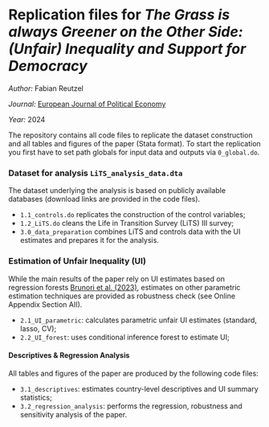 # Replication files for *The Grass is always Greener on the Other Side: (Unfair) Inequality and Support for Democracy*

*Author:* Fabian Reutzel 

*Journal:* [European Journal of Political Economy](https://www.sciencedirect.com/journal/european-journal-of-political-economy)

*Year:* 2024

The repository contains all code files to replicate the dataset construction and all tables and figures of the paper (Stata format). To start the replication you first have to set path globals for input data and outputs via `0_global.do`. 


### Dataset for analysis `LiTS_analysis_data.dta` 
The dataset underlying the analysis is based on publicly available databases (download links are provided in the code files).  
- `1.1_controls.do` replicates the construction of the control variables;
- `1.2_LiTS.do` cleans the Life in Transition Survey (LiTS) III survey;
- `3.0_data_preparation` combines LiTS and controls data with the UI estimates and prepares it for the analysis.


### Estimation of Unfair Inequality (UI) 
While the main results of the paper rely on UI estimates based on regression forests [Brunori et al. (2023)](https://onlinelibrary.wiley.com/doi/full/10.1111/sjoe.12530),
estimates on other parametric estimation techniques are provided as robustness check (see Online Appendix Section AII).
- `2.1_UI_parametric`: calculates parametric unfair UI estimates (standard, lasso, CV);
- `2.2_UI_forest`: uses conditional inference forest to estimate UI;

#### Descriptives & Regression Analysis 
All tables and figures of the paper are produced by the following code files:
- `3.1_descriptives`: estimates country-level descriptives and UI summary statistics; 
- `3.2_regression_analysis`: performs the regression, robustness and sensitivity analysis of the paper.
